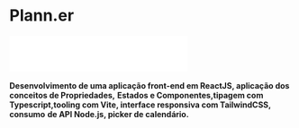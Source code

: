 <h1>Plann.er</h1>
 
![Logo](https://github.com/fernando2k96/plann.er/blob/main/public/logo.svg)


**Desenvolvimento de uma aplicação front-end em ReactJS, aplicação dos conceitos de Propriedades,**
**Estados e Componentes,tipagem com Typescript,tooling com Vite, interface responsiva com TailwindCSS, consumo**
**de API Node.js, picker de calendário.**